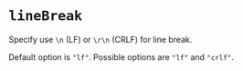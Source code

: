 # `lineBreak`

Specify use `\n` (LF) or `\r\n` (CRLF) for line break.

Default option is `"lf"`. Possible options are `"lf"` and `"crlf"`.
